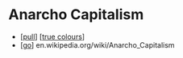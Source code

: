 # Anarcho Capitalism

- [[pull]] [[true colours]]
- [[go]] en.wikipedia.org/wiki/Anarcho_Capitalism


[//begin]: # "Autogenerated link references for markdown compatibility"
[pull]: pull "Pull"
[true colours]: true-colours "True Colours"
[go]: go "Go"
[//end]: # "Autogenerated link references"